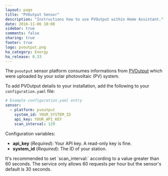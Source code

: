 ```yaml
---
layout: page
title: "PVOutput Sensor"
description: "Instructions how to use PVOutput within Home Assistant."
date: 2016-11-06 10:00
sidebar: true
comments: false
sharing: true
footer: true
logo: pvoutput.png
ha_category: Energy
ha_release: 0.33
---
```



The `pvoutput` sensor platform consumes informations from [PVOutput](http://pvoutput.org/) which were uploaded by your solar photovoltaic (PV) system. 

To add PVOutput details to your installation, add the following to your `configuration.yaml` file:

```yaml
# Example configuration.yaml entry
sensor:
  - platform: pvoutput
    system_id: YOUR_SYSTEM_ID
    api_key: YOUR_API_KEY
    scan_interval: 120
```

Configuration variables:

- **api_key** (*Required*): Your API key. A read-only key is fine.
- **system_id** (*Required*): The ID of your station.

<p class='note warning'>
It's recommended to set `scan_interval:` according to a value greater than 60 seconds. The service only allows 60 requests per hour but the sensor's default is 30 seconds.
</p>

